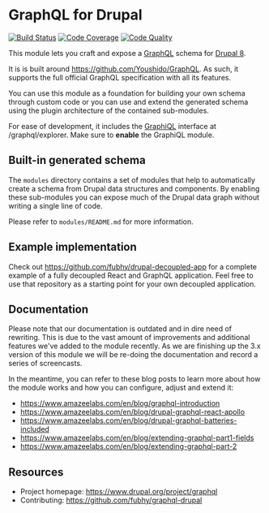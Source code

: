 # GraphQL for Drupal

[![Build Status](https://img.shields.io/travis/fubhy/graphql-drupal.svg)](https://travis-ci.org/fubhy/graphql-drupal)
[![Code Coverage](https://img.shields.io/codecov/c/github/fubhy/graphql-drupal.svg)](https://codecov.io/gh/fubhy/graphql-drupal)
[![Code Quality](https://img.shields.io/scrutinizer/g/fubhy/graphql-drupal.svg)](https://scrutinizer-ci.com/g/fubhy/graphql-drupal/?branch=8.x-3.x)

This module lets you craft and expose a [GraphQL] schema for [Drupal 8].

It is is built around https://github.com/Youshido/GraphQL. As such, it supports
the full official GraphQL specification with all its features.

You can use this module as a foundation for building your own schema through
custom code or you can use and extend the generated schema using the plugin
architecture of the contained sub-modules.

For ease of development, it includes the [GraphiQL] interface at
/graphql/explorer. Make sure to __enable__ the GraphiQL module.

[Drupal 8]: https://www.drupal.org/8
[GraphQL]: http://graphql.org/
[GraphiQL]: https://github.com/graphql/graphiql/

## Built-in generated schema

The `modules` directory contains a set of modules that help to automatically
create a schema from Drupal data structures and components. By enabling these
sub-modules you can expose much of the Drupal data graph without writing a
single line of code.

Please refer to `modules/README.md` for more information.

## Example implementation

Check out https://github.com/fubhy/drupal-decoupled-app for a complete example
of a fully decoupled React and GraphQL application. Feel free to use that
repository as a starting point for your own decoupled application.

## Documentation

Please note that our documentation is outdated and in dire need of rewriting.
This is due to the vast amount of improvements and additional features we've
added to the module recently. As we are finishing up the 3.x version of this
module we will be re-doing the documentation and record a series of screencasts.

In the meantime, you can refer to these blog posts to learn more about how the
module works and how you can configure, adjust and extend it:

* https://www.amazeelabs.com/en/blog/graphql-introduction
* https://www.amazeelabs.com/en/blog/drupal-graphql-react-apollo
* https://www.amazeelabs.com/en/blog/drupal-graphql-batteries-included
* https://www.amazeelabs.com/en/blog/extending-graphql-part1-fields
* https://www.amazeelabs.com/en/blog/extending-graphql-part-2

## Resources
 
* Project homepage: https://www.drupal.org/project/graphql
* Contributing: https://github.com/fubhy/graphql-drupal

